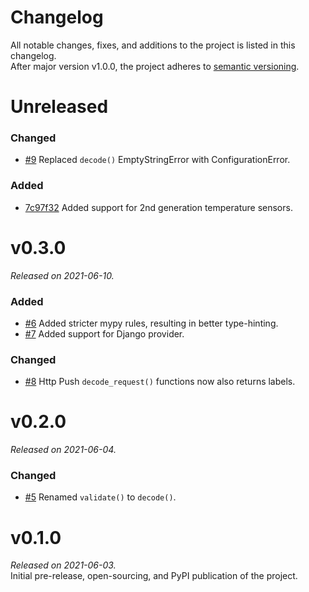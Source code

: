 # Changelog
All notable changes, fixes, and additions to the project is listed in this changelog.  
After major version v1.0.0, the project adheres to [semantic versioning](https://semver.org/).

# Unreleased
### Changed
- [#9](https://github.com/disruptive-technologies/python-integrations/pull/9) Replaced `decode()` EmptyStringError with ConfigurationError.

### Added
- [7c97f32](https://github.com/disruptive-technologies/python-integrations/commit/7c97f32b64a0b150cc2a45747afc274c5ddae786) Added support for 2nd generation temperature sensors.

# v0.3.0
_Released on 2021-06-10._
### Added
- [#6](https://github.com/disruptive-technologies/python-integrations/pull/6) Added stricter mypy rules, resulting in better type-hinting.
- [#7](https://github.com/disruptive-technologies/python-integrations/pull/7) Added support for Django provider.

### Changed
- [#8](https://github.com/disruptive-technologies/python-integrations/pull/8) Http Push `decode_request()` functions now also returns labels.

# v0.2.0
_Released on 2021-06-04._  
### Changed
- [#5](https://github.com/disruptive-technologies/python-integrations/pull/5) Renamed `validate()` to `decode()`.


# v0.1.0
_Released on 2021-06-03._  
Initial pre-release, open-sourcing, and PyPI publication of the project.
